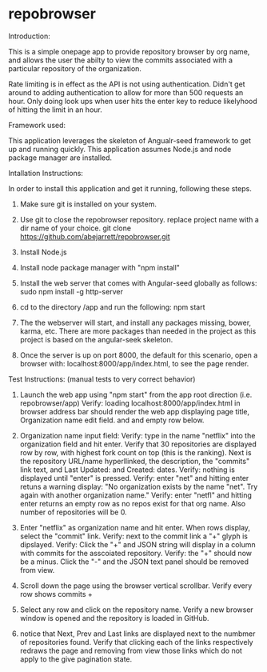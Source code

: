 # repobrowser

Introduction:

This is a simple onepage app to provide repository browser by org name, and allows the user the abilty to view the commits associated with a particular repository of the organization.

Rate limiting is in effect as the API is not using authentication.  Didn't get around to adding authentication to allow for more than 500 requests an hour.  Only doing look ups when user hits the enter key to reduce likelyhood of hitting the limit in an hour.

Framework used:

This application leverages the skeleton of Angualr-seed framework to get up and running quickly.  This application assumes Node.js and node package manager are installed.

Intallation Instructions:

In order to install this application and get it running, following these steps.

1.  Make sure git is installed on your system.

2.  Use git to close the repobrowser repository. replace project name with a dir name of your choice.
    git clone https://github.com/abejarrett/repobrowser.git <projname>

3.  Install Node.js

4.  Install node package manager with "npm install"

5. Install the web server that comes with Angular-seed globally as follows:
    sudo npm install -g http-server

6.  cd to the directory <projname>/app  and run the following:
    npm start

7.  The the webserver will start, and install any packages missing, bower, karma, etc.
    There are more packages than needed in the project as this project is based on the angular-seek skeleton.

8.  Once the server is up on port 8000, the default for this scenario, open a browser with:
    localhost:8000/app/index.html, to see the page render.


Test Instructions: (manual tests to very correct behavior)

1.  Launch the web app using "npm start" from the app root direction (i.e. repobrowser/app)
    Verify:  loading localhost:8000/app/index.html in browser address bar should render the web app displaying page title, Organization name edit field. and and empty row below.
2.  Organization name input field:
    Verify:   type in the name "netflix" into the organization field and hit enter.  Verify that 30 repositories are displayed row by row, with highest fork count on top (this is the ranking).  Next is the repository URL/name hyperllinked, the description, the "commits" link text, and Last Updated: and Created: dates.
    Verify: nothing is displayed until "enter" is pressed.
    Verify: enter "net" and hitting enter retuns a warning display: "No organization exists by the name "net". Try again with another organization name."
    Verify: enter "netfl" and hitting enter returns an empty row as no repos exist for that org name. Also number of repositories will be 0.

3.  Enter "netflix" as organization name and hit enter.  When rows display, select the "commit" link.
    Verify: next to the commit link a "+" glyph is dipslayed.
    Verify: Click the "+" and JSON string will display in a column with commits for the asscoiated repository.
    Verify: the "+" should now be a minus.  Click the "-" and the JSON text panel should be removed from view.
4.  Scroll down the page using the browser vertical scrollbar.
    Verify every row shows commits +

5.  Select any row and click on the repository name.
    Verify a new browser window is opened and the repository is loaded in GitHub.

6.  notice that Next, Prev and Last links are displayed next to the numbmer of repositories found.
    Verify that clicking each of the links respectively redraws the page and removing from view those links which do not apply to the give pagination state.



